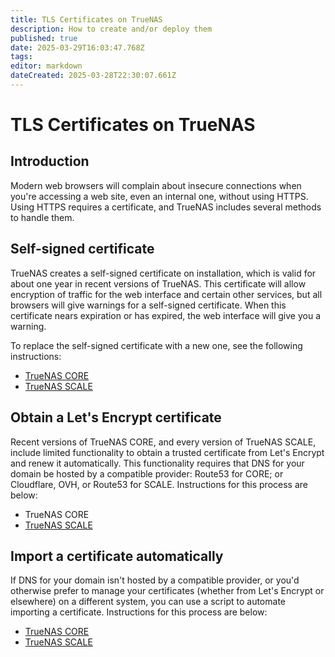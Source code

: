 ```yaml
---
title: TLS Certificates on TrueNAS
description: How to create and/or deploy them
published: true
date: 2025-03-29T16:03:47.768Z
tags: 
editor: markdown
dateCreated: 2025-03-28T22:30:07.661Z
---
```


# TLS Certificates on TrueNAS
## Introduction
Modern web browsers will complain about insecure connections when you're accessing a web site, even an internal one, without using HTTPS.  Using HTTPS requires a certificate, and TrueNAS includes several methods to handle them.
## Self-signed certificate
TrueNAS creates a self-signed certificate on installation, which is valid for about one year in recent versions of TrueNAS.  This certificate will allow encryption of traffic for the web interface and certain other services, but all browsers will give warnings for a self-signed certificate.  When this certificate nears expiration or has expired, the web interface will give you a warning.

To replace the self-signed certificate with a new one, see the following instructions:
* [TrueNAS CORE](/fester/maintain-truenas/selfsigned-core)
* [TrueNAS SCALE](/fester/maintain-truenas/selfsigned-scale)
## Obtain a Let's Encrypt certificate
Recent versions of TrueNAS CORE, and every version of TrueNAS SCALE, include limited functionality to obtain a trusted certificate from Let's Encrypt and renew it automatically.  This functionality requires that DNS for your domain be hosted by a compatible provider: Route53 for CORE; or Cloudflare, OVH, or Route53 for SCALE.  Instructions for this process are below:
* TrueNAS CORE
* [TrueNAS SCALE](/fester/maintain-truenas/letsencrypt-scale)
## Import a certificate automatically
If DNS for your domain isn't hosted by a compatible provider, or you'd otherwise prefer to manage your certificates (whether from Let's Encrypt or elsewhere) on a different system, you can use a script to automate importing a certificate.  Instructions for this process are below:
* [TrueNAS CORE](/fester/maintain-truenas/script-cert-core)
* [TrueNAS SCALE](/fester/maintain-truenas/script-cert-scale)
